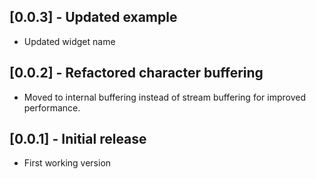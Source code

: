 ## [0.0.3] - Updated example

* Updated widget name

## [0.0.2] - Refactored character buffering

* Moved to internal buffering instead of stream buffering for improved performance.

## [0.0.1] - Initial release

* First working version
